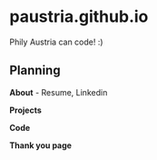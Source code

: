 # paustria.github.io
Phily Austria can code! :)

## Planning
**About** - Resume, Linkedin

**Projects**

**Code**

**Thank you page**
